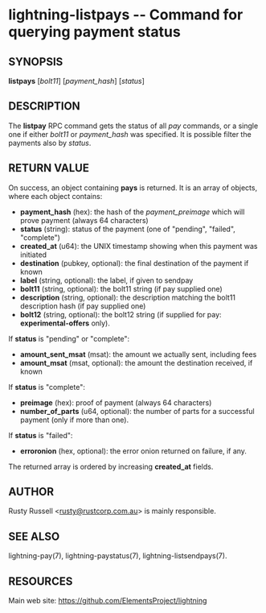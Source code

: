 lightning-listpays -- Command for querying payment status
=========================================================

SYNOPSIS
--------

**listpays** [*bolt11*] [*payment_hash*] [*status*]

DESCRIPTION
-----------

The **listpay** RPC command gets the status of all *pay* commands, or a
single one if either *bolt11* or *payment_hash* was specified.
It is possible filter the payments also by *status*.

RETURN VALUE
------------

[comment]: # (GENERATE-FROM-SCHEMA-START)
On success, an object containing **pays** is returned.  It is an array of objects, where each object contains:
- **payment_hash** (hex): the hash of the *payment_preimage* which will prove payment (always 64 characters)
- **status** (string): status of the payment (one of "pending", "failed", "complete")
- **created_at** (u64): the UNIX timestamp showing when this payment was initiated
- **destination** (pubkey, optional): the final destination of the payment if known
- **label** (string, optional): the label, if given to sendpay
- **bolt11** (string, optional): the bolt11 string (if pay supplied one)
- **description** (string, optional): the description matching the bolt11 description hash (if pay supplied one)
- **bolt12** (string, optional): the bolt12 string (if supplied for pay: **experimental-offers** only).

If **status** is "pending" or "complete":
  - **amount_sent_msat** (msat): the amount we actually sent, including fees
  - **amount_msat** (msat, optional): the amount the destination received, if known

If **status** is "complete":
  - **preimage** (hex): proof of payment (always 64 characters)
  - **number_of_parts** (u64, optional): the number of parts for a successful payment (only if more than one).

If **status** is "failed":
  - **erroronion** (hex, optional): the error onion returned on failure, if any.

[comment]: # (GENERATE-FROM-SCHEMA-END)

The returned array is ordered by increasing **created_at** fields.

AUTHOR
------

Rusty Russell <<rusty@rustcorp.com.au>> is mainly responsible.

SEE ALSO
--------

lightning-pay(7), lightning-paystatus(7), lightning-listsendpays(7).

RESOURCES
---------

Main web site: <https://github.com/ElementsProject/lightning>

[comment]: # ( SHA256STAMP:3c158259410ff8eb81669e26eca9ee53017002d739f89e7f0e2fd8e61edb8a14)
